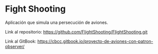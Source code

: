 # Fight Shooting 

Aplicación que simula una persecución de aviones. 

Link al repositorio: https://github.com/FlightShooting/FlightShooting.git

Link al GitBook: https://cbcc.gitbook.io/proyecto-de-aviones-con-patron-observer/
